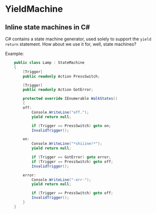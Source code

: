 YieldMachine
============
Inline state machines in C#
---------------------------

C# contains a state machine generator, used solely to support the `yield return` statement. How about we use it for, well, state machines?

Example: 

```C#
    public class Lamp : StateMachine
    {
        [Trigger]
        public readonly Action PressSwitch;

        [Trigger]
        public readonly Action GotError;

        protected override IEnumerable WalkStates()
        {
        off:
            Console.WriteLine("off.");
            yield return null;

            if (Trigger == PressSwitch) goto on;
            InvalidTrigger();

        on:
            Console.WriteLine("*shiiine!*");
            yield return null;

            if (Trigger == GotError) goto error;
            if (Trigger == PressSwitch) goto off;
            InvalidTrigger();

        error:
            Console.WriteLine("-err-");
            yield return null;

            if (Trigger == PressSwitch) goto off;
            InvalidTrigger();
        }
    }
```
